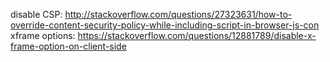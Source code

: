 disable CSP: <http://stackoverflow.com/questions/27323631/how-to-override-content-security-policy-while-including-script-in-browser-js-con>
xframe options: <https://stackoverflow.com/questions/12881789/disable-x-frame-option-on-client-side>
